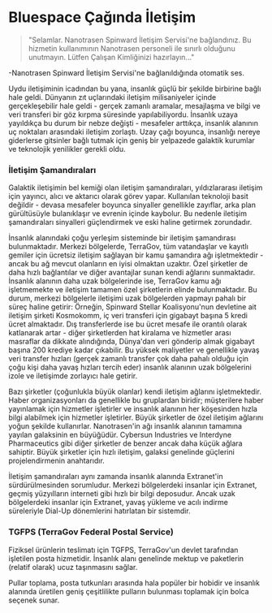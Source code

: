 # Bluespace Çağında İletişim
>"Selamlar. Nanotrasen Spinward İletişim Servisi'ne bağlandınız. Bu hizmetin kullanımının Nanotrasen personeli ile sınırlı olduğunu unutmayın. Lütfen Çalışan Kimliğinizi hazırlayın..."
 
-Nanotrasen Spinward İletişim Servisi'ne bağlanıldığında otomatik ses.
 
Uydu iletişiminin icadından bu yana, insanlık güçlü bir şekilde birbirine bağlı hale geldi. Dünyanın zıt uçlarındaki iletişim milisaniyeler içinde gerçekleşebilir hale geldi - gerçek zamanlı aramalar, mesajlaşma ve bilgi ve veri transferi bir göz kırpma süresinde yapılabiliyordu. İnsanlık uzaya yayıldıkça bu durum bir nebze değişti - mesafeler arttıkça, insanlık alanının uç noktaları arasındaki iletişim zorlaştı. Uzay çağı boyunca, insanlığı nereye giderlerse gitsinler bağlı tutmak için geniş bir yelpazede galaktik kurumlar ve teknolojik yenilikler gerekli oldu.
 
### İletişim Şamandıraları

Galaktik iletişimin bel kemiği olan iletişim şamandıraları, yıldızlararası iletişim için yayıncı, alıcı ve aktarıcı olarak görev yapar. Kullanılan teknoloji basit değildir - devasa mesafeler boyunca sinyaller genellikle zayıflar, arka plan gürültüsüyle bulanıklaşır ve evrenin içinde kaybolur. Bu nedenle iletişim şamandıraları sinyalleri güçlendirmek ve eski haline getirmek zorundadır.
 
İnsanlık alanındaki çoğu yerleşim sisteminde bir iletişim şamandırası bulunmaktadır. Merkezi bölgelerde, TerraGov, tüm vatandaşlar ve kayıtlı gemiler için ücretsiz iletişim sağlayan bir kamu şamandıra ağı işletmektedir - ancak bu ağ mevcut olanların en iyisi olmaktan uzaktır. Özel şirketler de daha hızlı bağlantılar ve diğer avantajlar sunan kendi ağlarını sunmaktadır. İnsanlık alanının daha uzak bölgelerinde ise, TerraGov kamu ağı işletmemekte ve iletişim tamamen özel şirketlerin elinde bulunmaktadır. Bu durum, merkezi bölgelerle iletişimi uzak bölgelerden yapmayı pahalı bir süreç haline getirir: Örneğin, Spinward Stellar Koalisyonu'nun devletine ait iletişim şirketi Kosmokomm, iç veri transferi için gigabayt başına 5 kredi ücret almaktadır. Dış transferlerde ise bu ücret mesafe ile orantılı olarak katlanarak artar - diğer şirketlerden hat kiralama ve hizmetler arası masraflar da dikkate alındığında, Dünya'dan veri gönderip almak gigabayt başına 200 krediye kadar çıkabilir. Bu yüksek maliyetler ve genellikle yavaş veri transfer hızları (gerçek zamanlı transfer çok daha pahalı olduğu için çoğu kişi daha yavaş hızları tercih eder) insanlık alanının uzak bölgelerini izole ve iletişimde zorlayıcı hale getirir.
 
Bazı şirketler (çoğunlukla büyük olanlar) kendi iletişim ağlarını işletmektedir. Haber organizasyonları da genellikle bu gruplardan biridir; müşterilere haber yayınlamak için hizmetler işletirler ve insanlık alanının her köşesinden hızla bilgi alabilmek için hizmetler işletirler. Büyük şirketler de özel iletişim ağlarını yoğun şekilde kullanırlar. Nanotrasen'in ağı insanlık alanının tamamına yayılan galaksinin en büyüğüdür. Cybersun Industries ve Interdyne Pharmaceutics gibi diğer şirketler de benzer ancak daha küçük ağlara sahiptir. Büyük şirketler için hızlı iletişim, galaksi genelinde güçlerini projelendirmenin anahtarıdır.
 
İletişim şamandıraları aynı zamanda insanlık alanında Extranet'in sürdürülmesinden sorumludur. Merkezi bölgelerdeki insanlar için Extranet, geçmiş yüzyılların interneti gibi hızlı bir bilgi deposudur. Ancak uzak bölgelerdeki insanlar için Extranet, yavaş yükleme ve acılı indirme süreleriyle Dial-Up dönemlerini hatırlatan bir sistemdir.

### TGFPS (TerraGov Federal Postal Service)
Fiziksel ürünlerin teslimatı için TGFPS, TerraGov'un devlet tarafından işletilen posta hizmetidir. İnsanlık alanı genelinde mektup ve paketlerin (relatif olarak) ucuz taşınmasını sağlar.
 
Pullar toplama, posta tutkunları arasında hala popüler bir hobidir ve insanlık alanında üretilen geniş çeşitlilikte pulların bulunması toplamak için bolca seçenek sunar.
